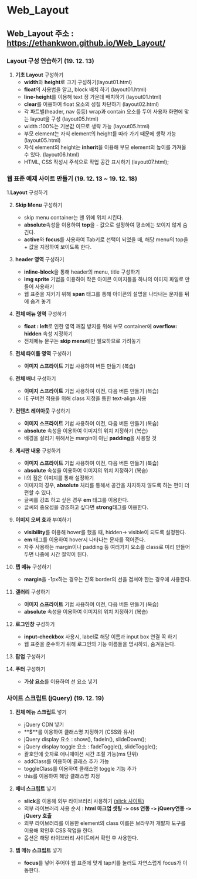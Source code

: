 # Web_Layout


## Web_Layout 주소 : https://ethankwon.github.io/Web_Layout/

### Layout 구성 연습하기 (19. 12. 13)

1. **기초 Layout** 구성하기
   - **width**와 **height**로 크기 구성하기(layout01.html)
   - **float**의 사용법을 알고, block 배치 하기 (layout01.html)
   - **line-height**를 이용해 text 정 가운데 배치하기 (layout01.html)
   - **clear**를 이용하여 float 요소의 성질 차단하기 (layout02.html)
   - 각 파트별(header, nav 등등) wrap과 contain 요소를 두어 사용자 화면에 맞는 layout을 구성 (layout05.html)
   - width :100%는 기본값 이므로 생략 가능 (layout05.html)
   - 부모 element는 자식 element의 height를 따라 가기 때문에 생략 가능 (layout05.html)
   - 자식 element의 height는 **inherit**을 이용해 부모 element의 높이를 가져올 수 있다. (layout06.html)
   - HTML, CSS 작성시 주석으로 작업 공간 표시하기 (layout07.html);

### 웹 표준 예제 사이트 만들기 (19. 12. 13 ~ 19. 12. 18)

1.**Layout** 구성하기

2. **Skip Menu** 구성하기

   - skip menu container는 맨 위에 위치 시킨다.
   - **absolute**속성을 이용하여 **top**을 - 값으로 설정하여 평소에는 보이지 않게 숨긴다.
   - **active**와 **focus**를 사용하여 Tab키로 선택이 되었을 때, 해당 menu의 top을 + 값을 지정하여 보이도록 한다.

3. **header 영역** 구성하기

   - **inline-block**을 통해 header의 menu, title 구성하기
   - **img sprite** 기법을 이용하여 작은 아이콘 이미지들을 하나의 이미지 파일로 만들어 사용하기
   - 웹 표준을 지키기 위해 **span** 태그를 통해 아이콘의 설명을 나타내는 문자를 뒤에 숨겨 놓기

4. **전체 매뉴 영역** 구성하기

   - **float : left**로 인한 영역 깨짐 방지를 위해 부모 container에 **overflow: hidden** 속성 지정하기
   - 전체메뉴 문구는 **skip menu**에만 필요하므로 가려놓기

5. **전체 타이틀 영역** 구성하기

   - **이미지 스프라이트** 기법 사용하여 버튼 만들기 (복습)

6. **전체 배너** 구성하기

   - **이미지 스프라이트** 기법 사용하여 이전, 다음 버튼 만들기 (복습)
   - IE 구버전 적용을 위해 class 지정을 통한 text-align 사용

7. **컨텐츠 레이아웃** 구성하기

   - **이미지 스프라이트** 기법 사용하여 이전, 다음 버튼 만들기 (복습)
   - **absolute** 속성을 이용하여 이미지의 위치 지정하기 (복습)
   - 배경을 살리기 위해서는 margin이 아닌 **padding**을 사용할 것

8. **게시판 내용** 구성하기

   - **이미지 스프라이트** 기법 사용하여 이전, 다음 버튼 만들기 (복습)
   - **absolute** 속성을 이용하여 이미지의 위치 지정하기 (복습)
   - li의 점은 이미지를 통해 설정하기
   - 이미지의 경우, **absolute** 처리를 통해서 공간을 차지하지 않도록 하는 편이 더 편할 수 있다.
   - 글씨를 강조 하고 싶은 경우 **em** 태그를 이용한다.
   - 글씨의 중요성을 강조하고 싶다면 **strong**태그를 이용한다.

9. **이미지 오버 효과** 부여하기

   - **visibility**를 이용해 hover를 했을 때, hidden-> visible이 되도록 설정한다.
   - **em** 태그를 이용하여 hover시 나타나는 문자를 적어준다.
   - 자주 사용하는 margin이나 padding 등 여러가지 요소를 class로 미리 만들어 두면 나중에 시간 절약이 된다.

10. **탭 메뉴** 구성하기

    - **margin**을 -1px하는 경우는 간혹 border의 선을 겹쳐야 한는 경우에 사용한다.

11. **갤러리** 구성하기

    - **이미지 스프라이트** 기법 사용하여 이전, 다음 버튼 만들기 (복습)
    - **absolute** 속성을 이용하여 이미지의 위치 지정하기 (복습)

12. **로그인창** 구성하기

    - **input-checkbox** 사용시, label로 해당 이름과 input box 연결 꼭 하기
    - 웹 표준을 준수하기 위해 로그인의 기능 이름들을 명시하되, 숨겨놓는다.

13. **팝업** 구성하기

14. **푸터** 구성하기
    - **가상 요소**를 이용하여 선 요소 넣기

### 사이트 스크립트 (jQuery) (19. 12. 19)

1. **전체 메뉴 스크립트** 넣기

   - jQuery CDN 넣기
   - **\$**를 이용하여 클래스명 지정하기 (CSS와 유사)
   - jQuery display 요소 : show(), fadeIn(), slideDown();
   - jQuery display toggle 요소 : fadeToggle(), slideToggle();
   - 괄호안에 숫자로 애니매이션 시간 조절 가능(ms 단위)
   - addClass를 이용하여 클래스 추가 가능
   - toggleClass를 이용하여 클래스명 toggle 기능 추가
   - this를 이용하여 해당 클래스명 지정

2. **배너 스크립트** 넣기

   - **slick**을 이용해 외부 라이브러리 사용하기 [(slick 사이트)](https://kenwheeler.github.io/slick/)
   - 외부 라이브러리 사용 순서 : **html 마크업 셋팅 -> css 연동 -> jQuery연동 -> jQuery 호출**
   - 외부 라이브러리를 이용한 element의 class 이름은 브라우저 개발자 도구를 이용해 확인후 CSS 작업을 한다.
   - 옵션은 해당 라이브러리 사이트에서 확인 후 사용한다.

3. **탭 메뉴 스크립트** 넣기

   - **focus**를 넣어 주어야 웹 표준에 맞게 tap키를 눌러도 자연스럽게 focus가 이동한다.
